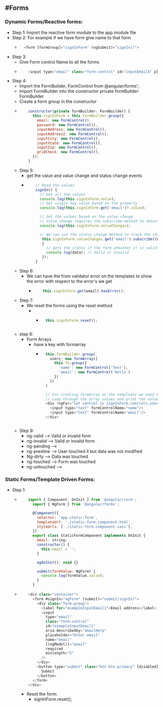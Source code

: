 #Forms 
---
### Dynamic Forms/Reactive forms:
  * Step 1:
    Import the reactive form module to the app module file
  * Step 2:
    For example if we have form give name to that form 
      * ```javascript 
          <form [formGroup]="signInForm" (ngSubmit)="signIn()"> 
        ```
  * Step 3: 
    * Give Form control Name to all the forms
    * ```javascript
          <input type="email" class="form-control" id="inputEmail4" placeholder="Email" formControlName="email" />
      ```
  * Step 4:
    * Import the FormBuilder, FormControl from @angular/forms';
    * Import FormBuilder into the constructor private formBuilder: FormBuilder
    * Create a form group in the constructor 
    * ```javascript 
          constructor(private formBuilder: FormBuilder) {
            this.signInForm = this.formBuilder.group({
              email: new FormControl(),
              password: new FormControl(),
              inputAddress: new FormControl(),
              inputAddress2: new FormControl(),
              inputCity: new FormControl(),
              inputState: new FormControl(),
              inputZip: new FormControl(),
              gridCheck: new FormControl(),
            });
          }
        ```
    * Step 5:
      * get the value and value change and status change events
      * ```javascript
            // Read the values
            signIn() {
              // Get all the values
              console.log(this.signInForm.value);
              // Get single key value based on the property
              console.log(this.signInForm.get('email')?.value);

              // Get the values based on the value change
              // Value change requires the subscribe method to detect the changes
              console.log(this.signInForm.valueChanges);

              // We can use the status change method to track the change of the status of
               this.signInForm.valueChanges.get('email').subscribe((data)=>
               {
                 // gets the status if the form wheather it is valid or Invalid
                 console.log(data); // Valid or Invalid
               });
            }
        ``` 
    * Step 6:
      * We can have the from validator error on the templates to show the error with respect to the error's we get
        * ```javascript
              this.signInform.get(email).hasError();
          ```
    * Step 7:
      * We reset the forms using the reset method 
        * * ```javascript
              this.signInform.reset();
          ```
    * step 8:
      * Form Arrays
        * have a key with formarray
          * ```javascript
              this.formBuilder.group(
                users: new formArray([
                  this.fb.group({
                    'name': new FormControl('Test'),
                    'email': new FormControl('Hello')
                  })
                ]) 
              )

              // For creating formArray on the templeate we need to give the formArrayName 
              // Loop through the array values and print the values to the DOM
              <div *ngFor="let control in signInForm.controls.users[controls];let i=index;" [formGroupName]="i">
                <input type="text" formControlName="name"/>
                <input type="text" formControlName="email"/>
              </div>
          ```
    * Step 9:
      * ng-valid --> Valid or invalid form
      * ng-invalid --> Valid or Invalid form
      * ng-pending --> 
      * ng-prestine --> User touched it but data was not modified
      * Ng-dirty --> Data was touched
      * ng-touched --> Form was touched
      * ng-untouched --> 

### Static Forms/Template Driven Forms: 
  * Step 1:
    * ```javascript 
          import { Component, OnInit } from '@angular/core';
            import { NgForm } from '@angular/forms';

            @Component({
              selector: 'app-static-form',
              templateUrl: './static-form.component.html',
              styleUrls: ['./static-form.component.sass'],
            })
            export class StaticFormComponent implements OnInit {
              email: string;
              constructor() {
                this.email = '';
              }

              ngOnInit(): void {}

              submit(formValue: NgForm) {
                console.log(formValue.value);
              }
            }
        ```
    * ```javascript 
          <div class="container">
            <form #signIn="ngForm" (submit)="submit(signIn)">
              <div class="form-group">
                <label for="exampleInputEmail1">Email address</label>
                <input
                  type="email"
                  class="form-control"
                  id="exampleInputEmail1"
                  aria-describedby="emailHelp"
                  placeholder="Enter email"
                  name="email"
                  [(ngModel)]="email"
                  required
                  minlength="5"
                />
              </div>
              <button type="submit" class="btn btn-primary" [disabled]="!signIn.valid">
                Submit
              </button>
            </form>
          </div>
        ```
      * Reset the form:
        * signInForm.reset();
